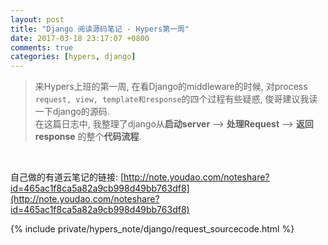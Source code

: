 ```yaml
---
layout: post
title: "Django 阅读源码笔记 - Hypers第一周"
date: 2017-03-18 23:17:07 +0800
comments: true
categories: [hypers, django]
---
```


> 来Hypers上班的第一周, 在看Django的middleware的时候, 对process `request, view, template和response`的四个过程有些疑惑, 俊哥建议我读一下django的源码.     
在这篇日志中, 我整理了django从**启动server** --> **处理Request** --> **返回response** 的整个**代码流程**.    
<!--more-->
<br>  

自己做的有道云笔记的链接: [http://note.youdao.com/noteshare?id=465ac1f8ca5a82a9cb998d49bb763df8](http://note.youdao.com/noteshare?id=465ac1f8ca5a82a9cb998d49bb763df8)

{% include private/hypers_note/django/request_sourcecode.html %}
